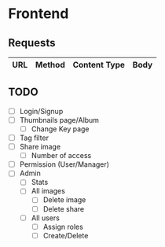 # Frontend

## Requests

URL            |  Method | Content Type        | Body      
---------------|---------|---------------------|-------------
                            

## TODO
- [ ] Login/Signup
- [ ] Thumbnails page/Album
    - [ ] Change Key page
- [ ] Tag filter
- [ ] Share image
    - [ ] Number of access
- [ ] Permission (User/Manager)
- [ ] Admin
    - [ ] Stats
    - [ ] All images
        - [ ] Delete image
        - [ ] Delete share
    - [ ] All users
        - [ ] Assign roles
        - [ ] Create/Delete
